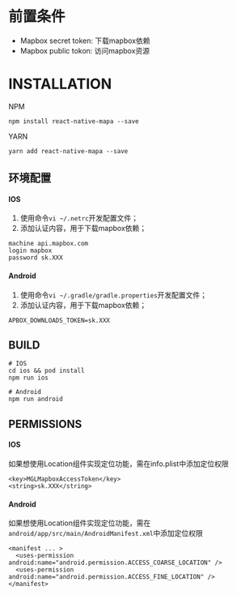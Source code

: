 
# 前置条件
- Mapbox secret token: 下载mapbox依赖
- Mapbox public tokon: 访问mapbox资源

# INSTALLATION

NPM
```
npm install react-native-mapa --save
```
YARN
```
yarn add react-native-mapa --save
```

## 环境配置

#### IOS
1. 使用命令`vi ~/.netrc`开发配置文件；
2. 添加认证内容，用于下载mapbox依赖；
```
machine api.mapbox.com
login mapbox
password sk.XXX
```
#### Android
1. 使用命令`vi ~/.gradle/gradle.properties`开发配置文件；
2. 添加认证内容，用于下载mapbox依赖；
```
APBOX_DOWNLOADS_TOKEN=sk.XXX
```

## BUILD
```
# IOS
cd ios && pod install
npm run ios

# Android
npm run android

```

## PERMISSIONS  
#### IOS
如果想使用Location组件实现定位功能，需在info.plist中添加定位权限
```
<key>MGLMapboxAccessToken</key>
<string>sk.XXX</string>
```
#### Android
如果想使用Location组件实现定位功能，需在`android/app/src/main/AndroidManifest.xml`中添加定位权限
```
<manifest ... >
  <uses-permission android:name="android.permission.ACCESS_COARSE_LOCATION" />
  <uses-permission android:name="android.permission.ACCESS_FINE_LOCATION" />
</manifest>
```